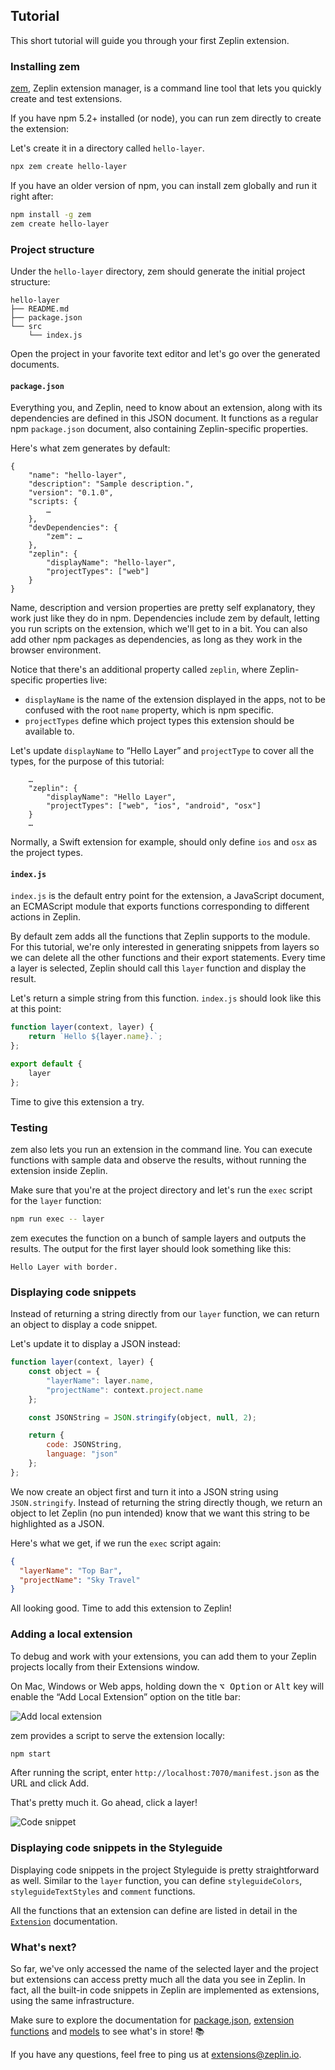 ## Tutorial

This short tutorial will guide you through your first Zeplin extension.

### Installing zem

[zem](https://github.com/zeplin/zem), Zeplin extension manager, is a command line tool that lets you quickly create and test  extensions.

If you have npm 5.2+ installed (or node), you can run zem directly to create the extension:

Let's create it in a directory called `hello-layer`.

```sh
npx zem create hello-layer
```

If you have an older version of npm, you can install zem globally and run it right after:

```sh
npm install -g zem
zem create hello-layer
```

### Project structure

Under the `hello-layer` directory, zem should generate the initial project structure:

```
hello-layer
├── README.md
├── package.json
└── src
    └── index.js
```

Open the project in your favorite text editor and let's go over the generated documents.

#### `package.json`

Everything you, and Zeplin, need to know about an extension, along with its dependencies are defined in this JSON document. It functions as a regular npm `package.json` document, also containing Zeplin-specific properties.

Here's what zem generates by default:

```
{
    "name": "hello-layer",
    "description": "Sample description.",
    "version": "0.1.0",
    "scripts: {
        …
    },
    "devDependencies": {
        "zem": …
    },
    "zeplin": {
        "displayName": "hello-layer",
        "projectTypes": ["web"]
    }
}
```

Name, description and version properties are pretty self explanatory, they work just like they do in npm. Dependencies  include zem by default, letting you run scripts on the extension, which we'll get to in a bit. You can also add other npm packages as dependencies, as long as they work in the browser environment.

Notice that there's an additional property called `zeplin`, where Zeplin-specific properties live:

- `displayName` is the name of the extension displayed in the apps, not to be confused with the root `name` property, which is npm specific.
- `projectTypes` define which project types this extension should be available to.

Let's update `displayName` to “Hello Layer” and `projectType` to cover all the types, for the purpose of this tutorial:

```
    …
    "zeplin": {
        "displayName": "Hello Layer",
        "projectTypes": ["web", "ios", "android", "osx"]
    }
    …
```

Normally, a Swift extension for example, should only define `ios` and `osx` as the project types.

#### `index.js`

`index.js` is the default entry point for the extension, a JavaScript document, an ECMAScript module that exports functions corresponding to different actions in Zeplin.

By default zem adds all the functions that Zeplin supports to the module. For this tutorial, we're only interested in generating snippets from layers so we can delete all the other functions and their export statements. Every time a layer is selected, Zeplin should call this `layer` function and display the result.

Let's return a simple string from this function. `index.js` should look like this at this point:

```js
function layer(context, layer) {
    return `Hello ${layer.name}.`;
};

export default {
    layer
};
```

Time to give this extension a try.

### Testing

zem also lets you run an extension in the command line. You can execute functions with sample data and observe the results, without running the extension inside Zeplin.

Make sure that you're at the project directory and let's run the `exec` script for the `layer` function:

```sh
npm run exec -- layer
```

zem executes the function on a bunch of sample layers and outputs the results. The output for the first layer should look something like this:
```
Hello Layer with border.
```

### Displaying code snippets

Instead of returning a string directly from our `layer` function, we can return an object to display a code snippet.

Let's update it to display a JSON instead:

```js
function layer(context, layer) {
    const object = {
        "layerName": layer.name,
        "projectName": context.project.name
    };

    const JSONString = JSON.stringify(object, null, 2);

    return {
        code: JSONString,
        language: "json"
    };
};
```

We now create an object first and turn it into a JSON string using `JSON.stringify`. Instead of returning the string directly though, we return an object to let Zeplin (no pun intended) know that we want this string to be highlighted as a JSON.

Here's what we get, if we run the `exec` script again:

```json
{
  "layerName": "Top Bar",
  "projectName": "Sky Travel"
}
```

All looking good. Time to add this extension to Zeplin!

### Adding a local extension

To debug and work with your extensions, you can add them to your Zeplin projects locally from their Extensions window.

On Mac, Windows or Web apps, holding down the <kbd>⌥ Option</kbd> or <kbd>Alt</kbd> key will enable the “Add Local Extension” option on the title bar:

![Add local extension](img/addLocalExtension.png)

zem provides a script to serve the extension locally:

```sh
npm start
```

After running the script, enter `http://localhost:7070/manifest.json` as the URL and click Add.

That's pretty much it. Go ahead, click a layer!

![Code snippet](img/codeSnippet.png)

### Displaying code snippets in the Styleguide

Displaying code snippets in the project Styleguide is pretty straightforward as well. Similar to the `layer` function, you can define `styleguideColors`, `styleguideTextStyles` and `comment` functions.

All the functions that an extension can define are listed in detail in the [`Extension`](model/extension.md) documentation.

### What's next?

So far, we've only accessed the name of the selected layer and the project but extensions can access pretty much all the data you see in Zeplin. In fact, all the built-in code snippets in Zeplin are implemented as extensions, using the same infrastructure.

Make sure to explore the documentation for [package.json](package.md), [extension functions](model/extension.md) and [models](model) to see what's in store! 📚

If you have any questions, feel free to ping us at [extensions@zeplin.io](mailto:extensions@zeplin.io).
